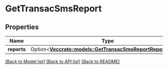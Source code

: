 # GetTransacSmsReport

## Properties

Name | Type | Description | Notes
------------ | ------------- | ------------- | -------------
**reports** | Option<[**Vec<crate::models::GetTransacSmsReportReportsInner>**](getTransacSmsReport_reports_inner.md)> |  | [optional]

[[Back to Model list]](../README.md#documentation-for-models) [[Back to API list]](../README.md#documentation-for-api-endpoints) [[Back to README]](../README.md)


